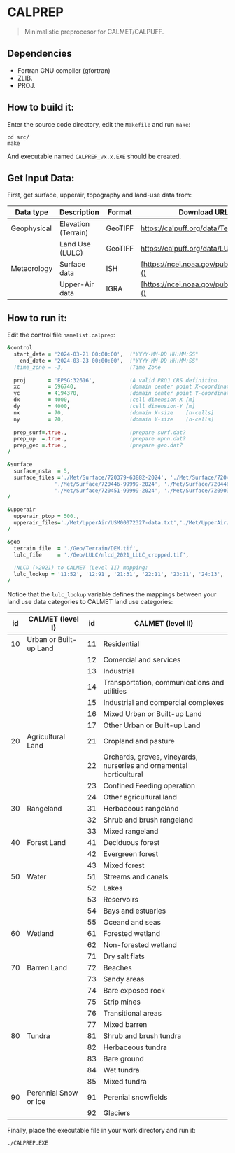 # CALPREP        

> Minimalistic preprocesor for CALMET/CALPUFF.

## Dependencies

- Fortran GNU compiler (gfortran)
- ZLIB.
- PROJ.


## How to build it:

Enter the source code directory, edit the `Makefile` and run `make`:
```shell
cd src/
make
```

And executable named `CALPREP_vx.x.EXE` should be created.


## Get Input Data:

First, get surface, upperair, topography and land-use data from:


|  Data type   | Description          | Format   | Download URL                            |
|--------------|----------------------|----------|-----------------------------------------|
|  Geophysical | Elevation (Terrain)  | GeoTIFF  | [https://calpuff.org/data/Terrain   ]() |
|              | Land Use (LULC)      | GeoTIFF  | [https://calpuff.org/data/LULC      ]() |
|  Meteorology | Surface data         | ISH      | [https://ncei.noaa.gov/pub/data/noaa]() |
|              | Upper-Air data       | IGRA     | [https://ncei.noaa.gov/pub/data/igra]() |


## How to run it:

Edit the control file `namelist.calprep`:

```fortran
&control
  start_date = '2024-03-21 00:00:00',  !"YYYY-MM-DD HH:MM:SS"
    end_date = '2024-03-23 00:00:00',  !"YYYY-MM-DD HH:MM:SS"
  !time_zone = -3,                     !Time Zone
  
  proj       = 'EPSG:32616',           !A valid PROJ CRS definition.
  xc         = 596740,                 !domain center point X-coordinate 
  yc         = 4194370,                !domain center point Y-coordinate 
  dx         = 4000,                   !cell dimension-X [m]
  dy         = 4000,                   !cell dimension-Y [m]
  nx         = 70,                     !domain X-size    [n-cells]
  ny         = 70,                     !domain Y-size    [n-cells]
  
  prep_surf=.true.,                    !prepare surf.dat?
  prep_up  =.true.,                    !prepare upnn.dat?
  prep_geo =.true.,                    !prepare geo.dat?
/

&surface
  surface_nsta  = 5,
  surface_files ='./Met/Surface/720379-63882-2024', './Met/Surface/720445-99999-2024',
               './Met/Surface/720446-99999-2024', './Met/Surface/720448-00144-2024',
               './Met/Surface/720451-99999-2024', './Met/Surface/720903-00441-2024',
/

&upperair
  upperair_ptop = 500.,
  upperair_files='./Met/UpperAir/USM00072327-data.txt','./Met/UpperAir/USM00072426-data.txt',
/

&geo
  terrain_file  = './Geo/Terrain/DEM.tif',
  lulc_file     = './Geo/LULC/nlcd_2021_LULC_cropped.tif', 
  
  !NLCD (>2021) to CALMET (Level II) mapping:
  lulc_lookup = '11:52', '12:91', '21:31', '22:11', '23:11', '24:13', '31:74', '32:72', '41:41', '42:42', '43:43', '51:32', '52:32', '71:31', '72:82', '73:82', '74:82', '81:21', '82:21', '90:61','91:61', '95:62'
/
```

Notice that the `lulc_lookup` variable defines the mappings between your land use data categories to CALMET land use categories:



| id | CALMET (level I)         | id  | CALMET (level II)                             |
|----|--------------------------|-----|-----------------------------------------------|
| 10 |  Urban or Built-up Land  |  11 | Residential                                   | 
|    |                          |  12 | Comercial and services                        | 
|    |                          |  13 | Industrial                                    | 
|    |                          |  14 | Transportation, communications and utilities  | 
|    |                          |  15 | Industrial and compercial complexes           | 
|    |                          |  16 | Mixed Urban or Built-up Land                  | 
|    |                          |  17 | Other Urban or Built-up Land                  | 
| 20 |  Agricultural Land       |  21 | Cropland and pasture                          |                          
|    |                          |  22 | Orchards, groves, vineyards, nurseries and ornamental horticultural|
|    |                          |  23 | Confined Feeding operation                    | 
|    |                          |  24 | Other agricultural land                       | 
| 30 |  Rangeland               |  31 | Herbaceous rangeland                          | 
|    |                          |  32 | Shrub and brush rangeland                     | 
|    |                          |  33 | Mixed rangeland                               | 
| 40 |  Forest Land             |  41 | Deciduous forest                              | 
|    |                          |  42 | Evergreen forest                              | 
|    |                          |  43 | Mixed forest                                  | 
| 50 |  Water                   |  51 | Streams and canals                            | 
|    |                          |  52 | Lakes                                         | 
|    |                          |  53 | Reservoirs                                    | 
|    |                          |  54 | Bays and estuaries                            | 
|    |                          |  55 | Oceand and seas                               | 
| 60 |  Wetland                 |  61 | Forested wetland                              | 
|    |                          |  62 | Non-forested wetland                          | 
|    |                          |  71 | Dry salt flats                                | 
| 70 |  Barren Land             |  72 | Beaches                                       | 
|    |                          |  73 | Sandy areas                                   | 
|    |                          |  74 | Bare exposed rock                             | 
|    |                          |  75 | Strip mines                                   | 
|    |                          |  76 | Transitional areas                            | 
|    |                          |  77 | Mixed barren                                  | 
| 80 |  Tundra                  |  81 | Shrub and brush tundra                        | 
|    |                          |  82 | Herbaceous tundra                             | 
|    |                          |  83 | Bare ground                                   | 
|    |                          |  84 | Wet tundra                                    | 
|    |                          |  85 | Mixed tundra                                  | 
| 90 |  Perennial Snow or Ice   |  91 | Perenial snowfields                           | 
|    |                          |  92 | Glaciers                                      | 


Finally, place the executable file in your work directory and run it:

```shell
./CALPREP.EXE

```
